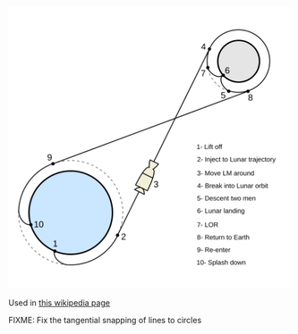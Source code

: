 ![The vector graphic](3-optimized.svg)

Used in [this wikipedia page](https://en.wikipedia.org/wiki/Lunar_orbit_rendezvous)

FIXME: Fix the tangential snapping of lines to circles
